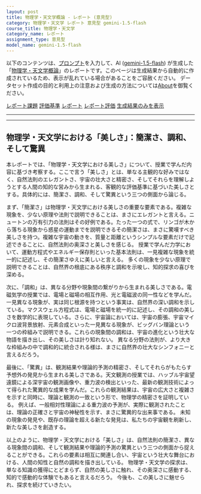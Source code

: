 ```yaml
---
layout: post
title: 物理学・天文学概論 - レポート (意見型)
category: 物理学・天文学 レポート 意見型 gemini-1.5-flash
course_title: 物理学・天文学
category_name: レポート
assignment_type: 意見型
model_name: gemini-1.5-flash
---
```


以下のコンテンツは、[プロンプト](http://127.0.0.1:8000/generated/物理学・天文学/gemini-1.5-flash/prompt_レポート-意見型.md)を入力して、AI ([gemini-1.5-flash](contents/gemini-1.5-flash)) が生成した「[物理学・天文学概論](/contents/物理学・天文学/)」のレポートです。このページは生成結果から自動的に作成されているため、表示が乱れている場合があることをご容赦ください。
データセット作成の目的と利用上の注意および生成の方法については[About](/About)を御覧ください。

[レポート課題](../レポート課題-意見型)
[評価基準](../評価基準-意見型)
[レポート](../レポート-意見型)
[レポート評価](../レポート評価-意見型)
[生成結果のみを表示](http://127.0.0.1:8000/generated/物理学・天文学/gemini-1.5-flash/レポート-意見型.md)
  

***
***
  
## 物理学・天文学における「美しさ」：簡潔さ、調和、そして驚異

本レポートでは、「物理学・天文学における美しさ」について、授業で学んだ内容に基づき考察する。ここで言う「美しさ」とは、単なる主観的な好みではなく、自然法則のエレガントさ、宇宙の壮大さと精密さ、そしてそれらを理解しようとする人間の知的な営みから生まれる、客観的な評価基準に基づいた美しさとする。具体的には、簡潔さ、調和、そして驚異という三つの側面から論じる。

まず、「簡潔さ」は物理学・天文学における美しさの重要な要素である。複雑な現象を、少ない原理や法則で説明できることは、まさにエレガントと言える。ニュートンの万有引力の法則はその好例である。たった一つの式で、リンゴが木から落ちる現象から惑星の運動までを説明できるその簡潔さは、まさに驚嘆すべき美しさを持つ。複雑な宇宙の動きを、質量と距離というシンプルな要素だけで記述できることに、自然法則の奥深さと美しさを感じる。  授業で学んだ力学において、運動方程式やエネルギー保存則といった基本法則は、一見複雑な現象を統一的に記述し、その簡潔さゆえに美しいと言える。  多くの現象を少ない原理で説明できることは、自然界の根底にある秩序と調和を示唆し、知的探求の喜びを深める。

次に、「調和」は、異なる分野や現象間の繋がりから生まれる美しさである。電磁気学の授業では、電場と磁場の相互作用、光と電磁波の同一性などを学んだ。一見異なる現象が、実は同じ根源を持つという事実は、自然界の深い調和を示している。マクスウェル方程式は、電場と磁場を統一的に記述し、その調和の美しさを数学的に表現している。さらに、宇宙論においては、宇宙の膨張、宇宙マイクロ波背景放射、元素合成といった一見異なる現象が、ビッグバン理論という一つの枠組みで説明できる。これらの現象間の調和は、宇宙の進化という壮大な物語を描き出し、その美しさは計り知れない。  異なる分野の法則が、より大きな枠組みの中で調和的に統合される様は、まさに自然界の壮大なシンフォニーと言えるだろう。

最後に、「驚異」は、観測結果や理論的予測の精密さ、そしてそれらがもたらす予想外の発見から生まれる美しさである。天文観測の授業では、ハッブル宇宙望遠鏡による深宇宙の観測画像や、重力波の検出といった、最新の観測技術によって得られた驚異的な成果を学んだ。これらの観測結果は、宇宙の広大さと複雑さを示すと同時に、理論と観測の一致という形で、物理学の精密さを証明している。  例えば、一般相対性理論による重力波の予測が、実際に観測されたことは、理論の正確さと宇宙の神秘性を示す、まさに驚異的な出来事である。  未知の現象の発見や、既存の理論を超える新たな発見は、私たちの宇宙観を刷新し、新たな美しさを創造する。

以上のように、物理学・天文学における「美しさ」は、自然法則の簡潔さ、異なる現象間の調和、そして観測結果や理論的予測の驚異という三つの側面から捉えることができる。これらの要素は相互に関連し合い、宇宙という壮大な舞台における、人間の知性と自然の調和を描き出している。  物理学・天文学の探求は、単なる知識の獲得にとどまらず、自然の美しさに触れ、その奥深さに感動する、知的で感動的な体験でもあると言えるだろう。  今後も、この美しさに魅せられ、探求を続けていきたい。
